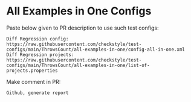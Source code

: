 # All Examples in One Configs
Paste below given to PR description to use such test configs:
```
Diff Regression config: https://raw.githubusercontent.com/checkstyle/test-configs/main/ThrowsCount/all-examples-in-one/config-all-in-one.xml
Diff Regression projects: https://raw.githubusercontent.com/checkstyle/test-configs/main/ThrowsCount/all-examples-in-one/list-of-projects.properties
```
Make comment in PR:
```
Github, generate report
```
